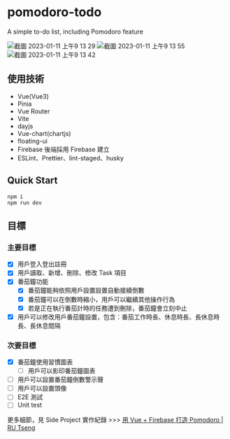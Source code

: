# pomodoro-todo
A simple to-do list, including Pomodoro feature

![截圖 2023-01-11 上午9 13 29](https://user-images.githubusercontent.com/41847720/211695204-d2b726cb-40bd-427d-8efe-a789ad9e1789.png)
![截圖 2023-01-11 上午9 13 55](https://user-images.githubusercontent.com/41847720/211695227-aa4ea0aa-dfab-4d63-91a4-3fea732ff459.png)
![截圖 2023-01-11 上午9 13 42](https://user-images.githubusercontent.com/41847720/211695239-823a4745-0638-44e8-8077-4cd0410b00ac.png)

## 使用技術
- Vue(Vue3)
- Pinia
- Vue Router
- Vite
- dayjs
- Vue-chart(chartjs)
- floating-ui
- Firebase 後端採用 Firebase 建立
- ESLint、Prettier、lint-staged、husky

## Quick Start

```
npm i
npm run dev
```

## 目標

### 主要目標

-   [x] 用戶登入登出註冊
-   [x] 用戶讀取、新增、刪除、修改 Task 項目
-   [x] 番茄鐘功能
    -   [x] 番茄鐘能夠依照用戶設置設置自動接續倒數
    -   [x] 番茄鐘可以在倒數時縮小，用戶可以繼續其他操作行為
    -   [x] 若是正在執行番茄計時的任務遭到刪除，番茄鐘會立刻中止
-   [x] 用戶可以修改用戶番茄鐘設置，包含：番茄工作時長、休息時長、長休息時長、長休息間隔

### 次要目標

-   [x] 番茄鐘使用習慣圖表
    -   [ ] 用戶可以影印番茄鐘圖表
-   [ ] 用戶可以設置番茄鐘倒數警示聲
-   [ ] 用戶可以設置頭像
-   [ ] E2E 測試
-   [ ] Unit test

更多細節，見 Side Project 實作紀錄 >>> [用 Vue + Firebase 打造 Pomodoro | RU Tseng](https://yun-ru-tseng.github.io/posts/make-a-pomodoro/)
